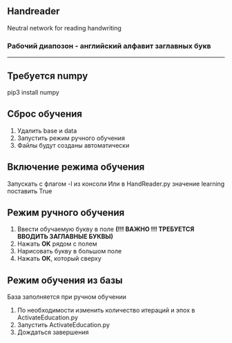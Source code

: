 ## Handreader
Neutral network for reading handwriting

### Рабочий диапозон - английский алфавит заглавных букв

--------------

## Требуется numpy
pip3 install numpy

## Сброс обучения
1. Удалить base и data
2. Запустить режим ручного обучения 
3. Файлы будут созданы автоматически

## Включение режима обучения
Запускать с флагом -l из консоли 
Или в HandReader.py значение learning поставить True

## Режим ручного обучения
1. Ввести обучаемую букву в поле  **(!!! ВАЖНО !!! ТРЕБУЕТСЯ ВВОДИТЬ ЗАГЛАВНЫЕ БУКВЫ)**
2. Нажать **OK** рядом с полем
3. Нарисовать букву в большом поле
4. Нажать **ОК**, который сверху

## Режим обучения из базы
База заполняется при ручном обучении
1. По необходимости изменить количество итераций и эпох в ActivateEducation.py
2. Запустить ActivateEducation.py 
3. Дождаться завершения
